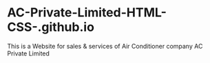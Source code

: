# AC-Private-Limited-HTML-CSS-.github.io
This is a Website for sales &amp; services of Air Conditioner company AC Private Limited
